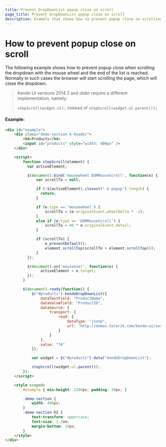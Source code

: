 ```yaml
---
title: Prevent DropDownList popup close on scroll
page_title: Prevent DropDownList popup close on scroll
description: Example that shows how to prevent popup close on scrolling when end of the list is reached
---
```


# How to prevent popup close on scroll

The following example shows how to prevent popup close when scrolling the dropdown with the mouse wheel and the end of the list is reached.
Normally in such cases the browser will start scrolling the page, which will close the dropdown.

> Kendo UI versions 2014.3 and older require a different implementation, namely:
>
> `stopScroll(widget.ul);` instead of `stopScroll(widget.ul.parent());`

#### Example:

```html
<div id="example">
    <div class="demo-section k-header">
        <h4>Products</h4>
        <input id="products" style="width: 400px" />
    </div>

    <script>
        function stopScroll(element) {
          var activeElement;

          $(document).bind('mousewheel DOMMouseScroll', function(e) {
              var scrollTo = null;

              if (!$(activeElement).closest(".k-popup").length) {
                return;
              }

              if (e.type == 'mousewheel') {
                  scrollTo = (e.originalEvent.wheelDelta * -1);
              }
              else if (e.type == 'DOMMouseScroll') {
                  scrollTo = 40 * e.originalEvent.detail;
              }

              if (scrollTo) {
                  e.preventDefault();
                  element.scrollTop(scrollTo + element.scrollTop());
              }
          });

          $(document).on('mouseover', function(e) {
                activeElement = e.target;
          });
        }

        $(document).ready(function() {
            $("#products").kendoDropDownList({
                dataTextField: "ProductName",
                dataValueField: "ProductID",
                dataSource: {
                    transport: {
                        read: {
                            dataType: "jsonp",
                            url: "http://demos.telerik.com/kendo-ui/service/Products",
                        }
                    }
                },
                value: "74"
            });

            var widget = $("#products").data("kendoDropDownList");

            stopScroll(widget.ul.parent());
        });
    </script>

    <style scoped>
        #example { min-height: 1200px; padding: 30px; }

        .demo-section {
            width: 400px;
        }
        .demo-section h2 {
            text-transform: uppercase;
            font-size: 1.2em;
            margin-bottom: 10px;
        }
    </style>
</div>
```
